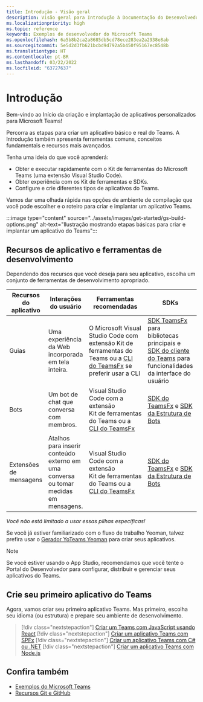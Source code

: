 ```yaml
---
title: Introdução - Visão geral
description: Visão geral para Introdução à Documentação do Desenvolvedor do Microsoft Teams
ms.localizationpriority: high
ms.topic: reference
keywords: Exemplos de desenvolvedor do Microsoft Teams
ms.openlocfilehash: 6a5b8b2ca2a8685db5cd78ece283ea2a2938e8ab
ms.sourcegitcommit: 5e5d2d3fb621bcbd9d792a5b450f95167ec8548b
ms.translationtype: HT
ms.contentlocale: pt-BR
ms.lasthandoff: 03/22/2022
ms.locfileid: "63727637"
---
```

# <a name="get-started"></a>Introdução

Bem-vindo ao Início da criação e implantação de aplicativos personalizados para Microsoft Teams!

Percorra as etapas para criar um aplicativo básico e real do Teams. A Introdução também apresenta ferramentas comuns, conceitos fundamentais e recursos mais avançados.

Tenha uma ideia do que você aprenderá:

- Obter e executar rapidamente com o Kit de ferramentas do Microsoft Teams (uma extensão Visual Studio Code).
- Obter experiência com os Kit de ferramentas e SDKs.
- Configure e crie diferentes tipos de aplicativos do Teams.

Vamos dar uma olhada rápida nas opções de ambiente de compilação que você pode escolher e o roteiro para criar e implantar um aplicativo Teams.

:::image type="content" source="../assets/images/get-started/gs-build-options.png" alt-text="Ilustração mostrando etapas básicas para criar e implantar um aplicativo do Teams":::


## <a name="app-capabilities-and-development-tools"></a>Recursos de aplicativo e ferramentas de desenvolvimento

Dependendo dos recursos que você deseja para seu aplicativo, escolha um conjunto de ferramentas de desenvolvimento apropriado.

| Recursos do aplicativo | Interações do usuário | Ferramentas recomendadas | SDKs | Pilhas de tecnologia / idiomas |
|--------|-------------|--------|--------|--------|
| Guias | Uma experiência da Web incorporada em tela inteira. | O Microsoft Visual Studio Code com extensão Kit de ferramentas do Teams ou a [CLI do TeamsFx](https://github.com/OfficeDev/TeamsFx/blob/dev/docs/cli/user-manual.md) se preferir usar a CLI | [SDK TeamsFx](/javascript/api/@microsoft/teamsfx/?view=msteams-client-js-latest&preserve-view=true) para bibliotecas principais e [SDK do cliente do Teams](/javascript/api/overview/msteams-client?view=msteams-client-js-latest&preserve-view=true) para funcionalidades da interface do usuário | Tecnologia Web em geral, HTML, CSS e JavaScript (incl. React). |
| Bots | Um bot de chat que conversa com membros. | Visual Studio Code com a extensão Kit de ferramentas do Teams ou a [CLI do TeamsFx](https://github.com/OfficeDev/TeamsFx/blob/dev/docs/cli/user-manual.md) | [SDK do TeamsFx](/javascript/api/@microsoft/teamsfx/?view=msteams-client-js-latest&preserve-view=true) e [SDK da Estrutura de Bots](https://dev.botframework.com/) | Node.js, C#, Java e Python. |
| Extensões de mensagens | Atalhos para inserir conteúdo externo em uma conversa ou tomar medidas em mensagens. | Visual Studio Code com a extensão Kit de ferramentas do Teams ou a [CLI do TeamsFx](https://github.com/OfficeDev/TeamsFx/blob/dev/docs/cli/user-manual.md) | [SDK do TeamsFx](/javascript/api/@microsoft/teamsfx/?view=msteams-client-js-latest&preserve-view=true) e [SDK da Estrutura de Bots](https://dev.botframework.com/) | Node.js, C#, Java e Python. |

*Você não está limitado a usar essas pilhas específicas!*

Se você já estiver familiarizado com o fluxo de trabalho Yeoman, talvez prefira usar o [Gerador YoTeams Yeoman](https://github.com/pnp/generator-teams/blob/master/docs/docs/tutorials/build-your-first-microsoft-teams-app.md) para criar seus aplicativos.

> [!NOTE]
> Se você estiver usando o App Studio, recomendamos que você tente o Portal do Desenvolvedor para configurar, distribuir e gerenciar seus aplicativos do Teams.

## <a name="build-your-first-teams-app"></a>Crie seu primeiro aplicativo do Teams

Agora, vamos criar seu primeiro aplicativo Teams. Mas primeiro, escolha seu idioma (ou estrutura) e prepare seu ambiente de desenvolvimento.

> [!div class="nextstepaction"]
> [Criar um Teams com JavaScript usando React](../sbs-gs-javascript.yml)
> [!div class="nextstepaction"]
> [Criar um aplicativo Teams com SPFx](../sbs-gs-spfx.yml)
> [!div class="nextstepaction"]
> [Criar um aplicativo Teams com C# ou .NET](../sbs-gs-csharp.yml)
> [!div class="nextstepaction"]
> [Criar um aplicativo Teams com Node.js](../sbs-gs-nodejs.yml)

## <a name="see-also"></a>Confira também

* [Exemplos do Microsoft Teams](https://github.com/OfficeDev/Microsoft-Teams-Samples#microsoft-teams-samples)
* [Recursos Git e GitHub](/contribute/additional-resources)
